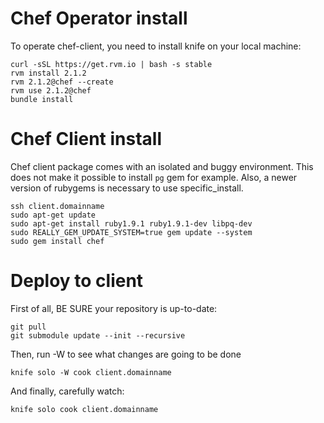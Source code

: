 Chef Operator install 
=======

To operate chef-client, you need to install knife on your local machine:

    curl -sSL https://get.rvm.io | bash -s stable
    rvm install 2.1.2
    rvm 2.1.2@chef --create
    rvm use 2.1.2@chef
    bundle install

Chef Client install
===================

Chef client package comes with an isolated and buggy environment. This does not make it possible to install `pg` gem for example.
Also, a newer version of rubygems is necessary to use specific\_install.

    ssh client.domainname
    sudo apt-get update
    sudo apt-get install ruby1.9.1 ruby1.9.1-dev libpq-dev
    sudo REALLY_GEM_UPDATE_SYSTEM=true gem update --system
    sudo gem install chef

Deploy to client
================

First of all, BE SURE your repository is up-to-date:

    git pull
    git submodule update --init --recursive

Then, run -W to see what changes are going to be done

    knife solo -W cook client.domainname

And finally, carefully watch:

    knife solo cook client.domainname

